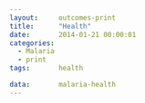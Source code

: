 ```yaml
---
layout:     outcomes-print
title:      "Health"
date:       2014-01-21 00:00:01
categories: 
  - Malaria
  - print
tags:       health

data:       malaria-health
---
```

